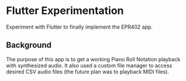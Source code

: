 # Flutter Experimentation
Experiment with Flutter to finally implement the EPR402 app.

## Background
The purpose of this app is to get a working Piano Roll Notation playback with synthesized audio. It also used a custom file manager to access desired CSV audio files (the future plan was to playback MIDI files).

